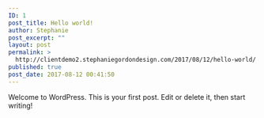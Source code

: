 ```yaml
---
ID: 1
post_title: Hello world!
author: Stephanie
post_excerpt: ""
layout: post
permalink: >
  http://clientdemo2.stephaniegordondesign.com/2017/08/12/hello-world/
published: true
post_date: 2017-08-12 00:41:50
---
```

Welcome to WordPress. This is your first post. Edit or delete it, then start writing!